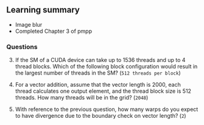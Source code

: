 ## Learning summary

* Image blur
* Completed Chapter 3 of pmpp

### Questions
3. If the SM of a CUDA device can take up to 1536 threads and up to 4 thread 
blocks. Which of the following block configuration would result in the largest 
number of threads in the SM? (``512 threads per block``)

4. For a vector addition, assume that the vector length is 2000, each thread 
calculates one output element, and the thread block size is 512 threads. How 
many threads will be in the grid? (``2048``)

5. With reference to the previous question, how many warps do you expect to 
have divergence due to the boundary check on vector length? (``2``)